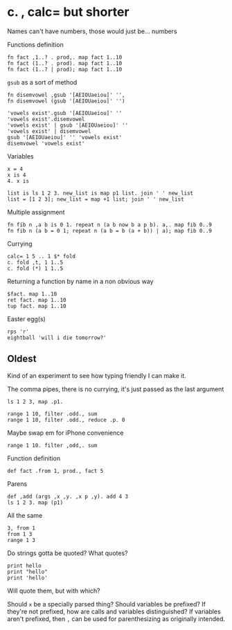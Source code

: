 # c. , calc= but shorter

Names can't have numbers, those would just be... numbers

Functions definition

```
fn fact ,1..? . prod,. map fact 1..10
fn fact (1..? . prod). map fact 1..10
fn fact (1..? | prod); map fact 1..10
```

`gsub` as a sort of method

```
fn disemvowel ,gsub '[AEIOUaeiou]' '',
fn disemvowel (gsub '[AEIOUaeiou]' '')

'vowels exist'.gsub '[AEIOUaeiou]' ''
'vowels exist'.disemvowel
'vowels exist' | gsub '[AEIOUaeiou]' ''
'vowels exist' | disemvowel
gsub '[AEIOUaeiou]' '' 'vowels exist'
disemvowel 'vowels exist'
```

Variables

```
x = 4
x is 4
4. x is

list is ls 1 2 3. new_list is map p1 list. join ' ' new_list
list = [1 2 3]; new_list = map +1 list; join ' ' new_list
```

Multiple assignment

```
fn fib n ,a b is 0 1. repeat n (a b now b a p b). a,. map fib 0..9
fn fib n (a b = 0 1; repeat n (a b = b (a + b)) | a); map fib 0..9
```

Currying

```
calc= 1 5 .. 1 $* fold
c. fold ,t, 1 1..5
c. fold (*) 1 1..5
```

Returning a function by name in a non obvious way

```
$fact. map 1..10
ret fact. map 1..10
tup fact. map 1..10
```

Easter egg(s)

```
rps 'r'
eightball 'will i die tomorrow?'
```

## Oldest

Kind of an experiment to see how typing friendly I can make it.

The comma pipes, there is no currying, it's just passed as the last argument
```
ls 1 2 3, map .p1.

range 1 10, filter .odd., sum
range 1 10, filter .odd., reduce .p. 0
```

Maybe swap em for iPhone convenience
```
range 1 10. filter ,odd,. sum
```

Function definition
```
def fact .from 1, prod., fact 5
```

Parens
```
def ,add (args ,x ,y. ,x p ,y). add 4 3
ls 1 2 3. map (p1)
```

All the same
```
3, from 1
from 1 3
range 1 3
```

Do strings gotta be quoted? What quotes?
```
print hello
print "hello"
print 'hello'
```
Will quote them, but with which?

Should `x` be a specially parsed thing? Should variables be prefixed? If they're not prefixed, how are calls and variables distinguished? If variables aren't prefixed, then `,` can be used for parenthesizing as originally intended.